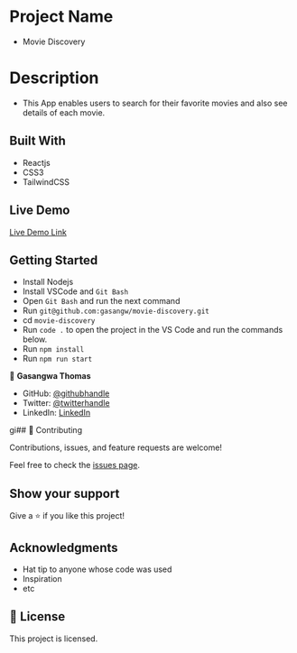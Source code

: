 # Project Name
- Movie Discovery

# Description 
- This App enables users to search for their favorite movies and also see details of each movie.

## Built With

- Reactjs
- CSS3
- TailwindCSS

## Live Demo

[Live Demo Link](https://my-movie-discovery-app.netlify.app/)

## Getting Started
- Install Nodejs
- Install VSCode and `Git Bash`
- Open `Git Bash` and run the next command
- Run `git@github.com:gasangw/movie-discovery.git`
- cd `movie-discovery`
- Run `code .` to open the project in the VS Code and run the commands below.
- Run `npm install`
- Run `npm run start`


👤 **Gasangwa Thomas**

- GitHub: [@githubhandle](https://github.com/gasangw)
- Twitter: [@twitterhandle](https://twitter.com/ThomasGasangwa)
- LinkedIn: [LinkedIn](https://www.linkedin.com/in/gasangwa-thomas-84197222a/)

gi## 🤝 Contributing

Contributions, issues, and feature requests are welcome!

Feel free to check the [issues page](https://github.com/gasangw/movie-discovery/issues).

## Show your support

Give a ⭐️ if you like this project!

## Acknowledgments

- Hat tip to anyone whose code was used
- Inspiration
- etc

## 📝 License

This project is licensed.
